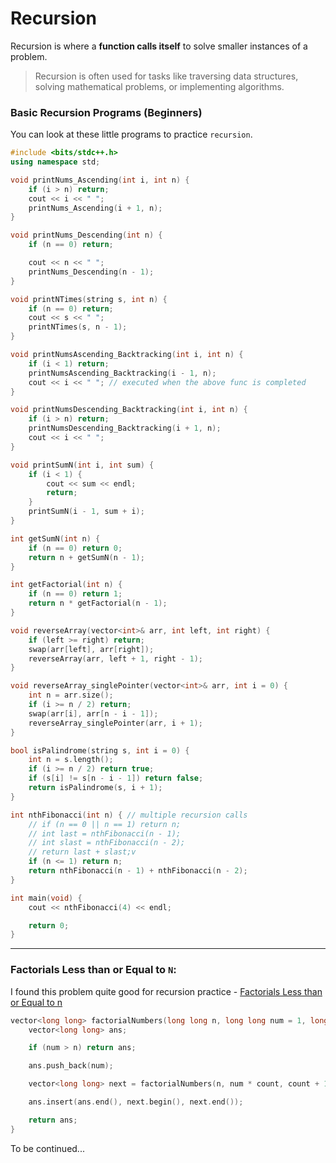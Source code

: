 # Recursion

Recursion is where a **function calls itself** to solve smaller instances of a problem.

> Recursion is often used for tasks like traversing data structures, solving mathematical problems, or implementing algorithms.

### Basic Recursion Programs (Beginners)

You can look at these little programs to practice `recursion`.

```cpp
#include <bits/stdc++.h>
using namespace std;

void printNums_Ascending(int i, int n) {
    if (i > n) return;
    cout << i << " ";
    printNums_Ascending(i + 1, n);
}

void printNums_Descending(int n) {
    if (n == 0) return;

    cout << n << " ";
    printNums_Descending(n - 1);
}

void printNTimes(string s, int n) {
    if (n == 0) return;
    cout << s << " ";
    printNTimes(s, n - 1);
}

void printNumsAscending_Backtracking(int i, int n) {
    if (i < 1) return;
    printNumsAscending_Backtracking(i - 1, n);
    cout << i << " "; // executed when the above func is completed
}

void printNumsDescending_Backtracking(int i, int n) {
    if (i > n) return;
    printNumsDescending_Backtracking(i + 1, n);
    cout << i << " ";
}

void printSumN(int i, int sum) {
    if (i < 1) {
        cout << sum << endl;
        return;
    }
    printSumN(i - 1, sum + i);
}

int getSumN(int n) {
    if (n == 0) return 0;
    return n + getSumN(n - 1);
}

int getFactorial(int n) {
    if (n == 0) return 1;
    return n * getFactorial(n - 1);
}

void reverseArray(vector<int>& arr, int left, int right) {
    if (left >= right) return;
    swap(arr[left], arr[right]);
    reverseArray(arr, left + 1, right - 1);
}

void reverseArray_singlePointer(vector<int>& arr, int i = 0) {
    int n = arr.size();
    if (i >= n / 2) return;
    swap(arr[i], arr[n - i - 1]);
    reverseArray_singlePointer(arr, i + 1);
}

bool isPalindrome(string s, int i = 0) {
    int n = s.length();
    if (i >= n / 2) return true;
    if (s[i] != s[n - i - 1]) return false;
    return isPalindrome(s, i + 1);
}

int nthFibonacci(int n) { // multiple recursion calls
    // if (n == 0 || n == 1) return n;
    // int last = nthFibonacci(n - 1);
    // int slast = nthFibonacci(n - 2);
    // return last + slast;v
    if (n <= 1) return n;
    return nthFibonacci(n - 1) + nthFibonacci(n - 2);
}

int main(void) {
    cout << nthFibonacci(4) << endl;

    return 0;
}
```

---

### Factorials Less than or Equal to `N`:

I found this problem quite good for recursion practice - [Factorials Less than or Equal to n](https://www.geeksforgeeks.org/problems/find-all-factorial-numbers-less-than-or-equal-to-n3548/0?problemType=functional&difficulty%255B%255D=-1&page=1&query=problemTypefunctionaldifficulty%255B%255D-1page1)

```cpp
vector<long long> factorialNumbers(long long n, long long num = 1, long long count = 2) {
    vector<long long> ans;

    if (num > n) return ans;

    ans.push_back(num);

    vector<long long> next = factorialNumbers(n, num * count, count + 1);

    ans.insert(ans.end(), next.begin(), next.end());

    return ans;
}
```

To be continued...
